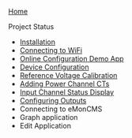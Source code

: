 [Home](https://github.com/boblemaire/IoTaWatt/wiki)

Project Status

* [Installation](https://github.com/boblemaire/IoTaWatt/wiki/Installing-IoTaWatt)
* [Connecting to WiFi](https://github.com/boblemaire/IoTaWatt/wiki/Connecting-to-WiFi)
* [Online Configuration Demo App](https://github.com/boblemaire/IoTaWatt/wiki/Configuration-App-Demo-Mode)
* [Device Configuration](https://github.com/boblemaire/IoTaWatt/wiki/Device-Configuration)
* [Reference Voltage Calibration](https://github.com/boblemaire/IoTaWatt/wiki/Reference-Voltage-Calibration)
* [Adding Power Channel CTs](https://github.com/boblemaire/IoTaWatt/wiki/Adding-Power-Channels-(CTs))
* [Input Channel Status Display](https://github.com/boblemaire/IoTaWatt/wiki/Input-Channel-Status)
* [Configuring Outputs](https://github.com/boblemaire/IoTaWatt/wiki/Configuring-Output-Channels)
* Connecting to eMonCMS
* Graph application
* Edit Application 

